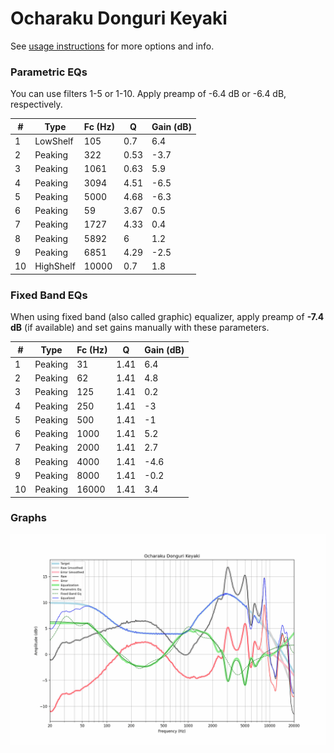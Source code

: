 # Ocharaku Donguri Keyaki
See [usage instructions](https://github.com/jaakkopasanen/AutoEq#usage) for more options and info.

### Parametric EQs
You can use filters 1-5 or 1-10. Apply preamp of -6.4 dB or -6.4 dB, respectively.

|   # | Type      |   Fc (Hz) |    Q |   Gain (dB) |
|-----|-----------|-----------|------|-------------|
|   1 | LowShelf  |       105 | 0.7  |         6.4 |
|   2 | Peaking   |       322 | 0.53 |        -3.7 |
|   3 | Peaking   |      1061 | 0.63 |         5.9 |
|   4 | Peaking   |      3094 | 4.51 |        -6.5 |
|   5 | Peaking   |      5000 | 4.68 |        -6.3 |
|   6 | Peaking   |        59 | 3.67 |         0.5 |
|   7 | Peaking   |      1727 | 4.33 |         0.4 |
|   8 | Peaking   |      5892 | 6    |         1.2 |
|   9 | Peaking   |      6851 | 4.29 |        -2.5 |
|  10 | HighShelf |     10000 | 0.7  |         1.8 |

### Fixed Band EQs
When using fixed band (also called graphic) equalizer, apply preamp of **-7.4 dB** (if available) and set gains manually with these parameters.

|   # | Type    |   Fc (Hz) |    Q |   Gain (dB) |
|-----|---------|-----------|------|-------------|
|   1 | Peaking |        31 | 1.41 |         6.4 |
|   2 | Peaking |        62 | 1.41 |         4.8 |
|   3 | Peaking |       125 | 1.41 |         0.2 |
|   4 | Peaking |       250 | 1.41 |        -3   |
|   5 | Peaking |       500 | 1.41 |        -1   |
|   6 | Peaking |      1000 | 1.41 |         5.2 |
|   7 | Peaking |      2000 | 1.41 |         2.7 |
|   8 | Peaking |      4000 | 1.41 |        -4.6 |
|   9 | Peaking |      8000 | 1.41 |        -0.2 |
|  10 | Peaking |     16000 | 1.41 |         3.4 |

### Graphs
![](./Ocharaku%20Donguri%20Keyaki.png)
